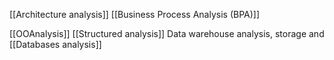 [[Architecture analysis]]
[[Business Process Analysis (BPA)]]

[[OOAnalysis]]
[[Structured analysis]]
Data warehouse analysis, storage and [[Databases analysis]]